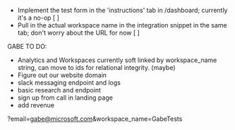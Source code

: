 - Implement the test form in the 'instructions' tab in /dashboard; currently it's a no-op [ ]
- Pull in the actual workspace name in the integration snippet in the same tab; don't worry about the URL for now [ ]

GABE TO DO:
- Analytics and Workspaces currently soft linked by workspace_name string, can move to ids for relational integrity. (maybe)
- Figure out our website domain
- slack messaging endpoint and logs
- basic research and endpoint
- sign up from call in landing page
- add revenue



?email=gabe@microsoft.com&workspace_name=GabeTests
